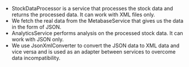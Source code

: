 * StockDataProcessor is a service that processes the stock data and returns the processed data. It can work with XML files only.
* We fetch the real data from the MetabaseService that gives us the data in the form of JSON.
* AnalyticsService performs analysis on the processed stock data. It can work with JSON only.
* We use JsonXmlConverter to convert the JSON data to XML data and vice versa and is used as an adapter between services to overcome data incompatibility.